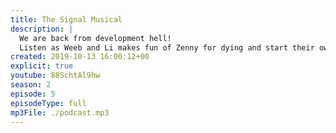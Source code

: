 ```yaml
---
title: The Signal Musical
description: |
  We are back from development hell!
  Listen as Weeb and Li makes fun of Zenny for dying and start their own musical, The Signal Musical! ....or maybe not? 
created: 2019-10-13 16:00:12+00
explicit: true
youtube: 88SchtAl9hw
season: 2
episode: 5
episodeType: full
mp3File: ./podcast.mp3
---
```

